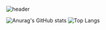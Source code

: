 ![header](https://capsule-render.vercel.app/api?type=waving&color=auto&height=350&section=header&text=HI%20there%20🤟&fontSize=90&desc=ID%20:%20gorhf9397%20/%20NAME%20:%20SEOKGEUN&descAlignY=65&descAlign=57)

![Anurag's GitHub stats](https://github-readme-stats.vercel.app/api?username=gorhf9397&show_icons=true&theme=highcontrast)
![Top Langs](https://github-readme-stats.vercel.app/api/top-langs/?username=gorhf9397&hide_progress=true)
